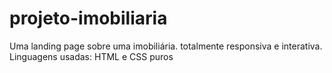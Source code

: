 # projeto-imobiliaria
Uma landing page sobre uma imobiliária. totalmente responsiva e interativa.</br>
Linguagens usadas: HTML e CSS puros

